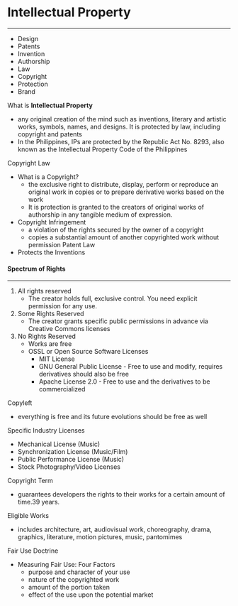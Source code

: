 # Intellectual Property
---
- Design
- Patents
- Invention
- Authorship
- Law
- Copyright
- Protection
- Brand

What is **Intellectual Property**
- any original creation of the mind such as inventions, literary and artistic works, symbols, names, and designs. It is protected by law, including copyright and patents
- In the Philippines, IPs are protected by the Republic Act No. 8293, also known as the Intellectual Property Code of the Philippines

Copyright Law
- What is a Copyright?
	- the exclusive right to distribute, display, perform or reproduce an original work in copies or to prepare derivative works based on the work
	- It is protection is granted to the creators of original works of authorship in any tangible medium of expression.
- Copyright Infringement
	- a violation of the rights secured by the owner of a copyright
	- copies a substantial amount of another copyrighted work without permission
Patent Law
- Protects the Inventions

#### Spectrum of Rights
---
1. All rights reserved
	- The creator holds full, exclusive control. You need explicit permission for any use.
2. Some Rights Reserved
	- The creator grants specific public permissions in advance via Creative Commons licenses
3. No Rights Reserved
	- Works are free
	- OSSL or Open Source Software Licenses
		- MIT License
		- GNU General Public License - Free to use and modify, requires derivatives should also be free
		- Apache License 2.0 - Free to use and the derivatives to be commercialized

Copyleft
- everything is free and its future evolutions should be free as well

Specific Industry Licenses
- Mechanical License (Music)
- Synchronization License (Music/Film)
- Public Performance License (Music)
- Stock Photography/Video Licenses

Copyright Term
- guarantees developers the rights to their works for a certain amount of time.39 years.

Eligible Works
- includes architecture, art, audiovisual work, choreography, drama, graphics, literature, motion pictures, music, pantomimes

Fair Use Doctrine
- Measuring Fair Use: Four Factors
	- purpose and character of your use
	- nature of the copyrighted work
	- amount of the portion taken
	- effect of the use upon the potential market